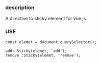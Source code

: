 ###  description

A directive to sticky element for vue.js.


### USE

```
const elemet = document.querySelector();

add: Sticky(elemet, 'add');
remove :Sticky(elemet, 'remove');

```
